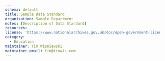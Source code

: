 ```yaml
---
schema: default
title: Sample Data Standard
organization: Sample Department
notes: [Description of Data Standard]
resources:
license: 'https://www.nationalarchives.gov.uk/doc/open-government-licence/version/3/'
category:
  - Education
maintainer: Tim Wisniewski
maintainer_email: tim@timwis.com
---
```

